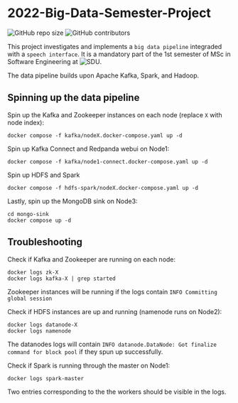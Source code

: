 # 2022-Big-Data-Semester-Project

<!--- These are examples. See https://shields.io for others or to customize this set of shields. You might want to include dependencies, project status and licence info here --->
![GitHub repo size](https://img.shields.io/github/repo-size/frederikstroem/2022-Big-Data-Semester-Project)
![GitHub contributors](https://img.shields.io/github/contributors/frederikstroem/2022-Big-Data-Semester-Project)

This project investigates and implements a `big data pipeline` integraded with a `speech interface`. It is a mandatory part of the 1st semester of MSc in Software Engineering at ![SDU](https://www.sdu.dk/en/uddannelse/kandidat/softwareengineering). 

The data pipeline builds upon Apache Kafka, Spark, and Hadoop.


## Spinning up the data pipeline
Spin up the Kafka and Zookeeper instances on each node (replace `X` with node index):
```
docker compose -f kafka/nodeX.docker-compose.yaml up -d
```
Spin up Kafka Connect and Redpanda webui on Node1:
```
docker compose -f kafka/node1-connect.docker-compose.yaml up -d
```
Spin up HDFS and Spark
```
docker compose -f hdfs-spark/nodeX.docker-compose.yaml up -d
```

Lastly, spin up the MongoDB sink on Node3:
```
cd mongo-sink
docker compose up -d
```

## Troubleshooting
Check if Kafka and Zookeeper are running on each node:
```
docker logs zk-X
docker logs kafka-X | grep started
```
Zookeeper instances will be running if the logs contain `INFO Committing global session`

Check if HDFS instances are up and running (namenode runs on Node2):
```
docker logs datanode-X
docker logs namenode
```
The datanodes logs will contain `INFO datanode.DataNode: Got finalize command for block pool` if they spun up successfully.

Check if Spark is running through the master on Node1:
```
docker logs spark-master
```
Two entries corresponding to the the workers should be visible in the logs.
